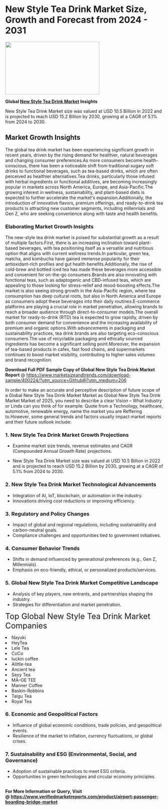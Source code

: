 <H1>New Style Tea Drink Market Size, Growth and Forecast from 2024 - 2031</H1><img class="aligncenter size-medium wp-image-584254" src="https://thirdeyenews.in/wp-content/uploads/2024/09/Global-Market-Research-300x168.jpeg" alt="" width="300" height="168" /><p><strong>Global&nbsp;<a href="https://www.marketsizeandtrends.com/download-sample/400224/?utm_source=Github8j?utm_medium=206">New Style Tea Drink Market</a> Insights</strong></p><p>New Style Tea Drink Market size was valued at USD 10.5 Billion in 2022 and is projected to reach USD 15.2 Billion by 2030, growing at a CAGR of 5.1% from 2024 to 2030.</p><p><h2>Market Growth Insights</h2> The global tea drink market has been experiencing significant growth in recent years, driven by the rising demand for healthier, natural beverages and changing consumer preferences.As more consumers become health-conscious, there has been a noticeable shift from traditional sugary soft drinks to functional beverages, such as tea-based drinks, which are often perceived as healthier alternatives.Tea drinks, particularly those infused with herbal ingredients or functional additives, are becoming increasingly popular in markets across North America, Europe, and Asia-Pacific.The growing interest in wellness, sustainability, and plant-based diets is expected to further accelerate the market's expansion.Additionally, the introduction of innovative flavors, premium offerings, and ready-to-drink tea products is attracting new customer segments, including millennials and Gen Z, who are seeking convenience along with taste and health benefits.<h3>Elaborating Market Growth Insights</h3> The new-style tea drink market is poised for substantial growth as a result of multiple factors.First, there is an increasing inclination toward plant-based beverages, with tea positioning itself as a versatile and nutritious option that aligns with current wellness trends.In particular, green tea, matcha, and kombucha have gained immense popularity for their antioxidant-rich profiles and gut health benefits.Additionally, the rise of cold-brew and bottled iced tea has made these beverages more accessible and convenient for on-the-go consumers.Brands are also innovating with functional teas, such as adaptogenic and CBD-infused teas, which are appealing to those looking for stress-relief and mood-boosting effects.The market is also seeing strong growth in the Asia-Pacific region, where tea consumption has deep cultural roots, but also in North America and Europe as consumers adopt these beverages into their daily routines.E-commerce platforms are playing a crucial role in market penetration, allowing brands to reach a broader audience through direct-to-consumer models.The overall market for ready-to-drink (RTD) tea is expected to grow rapidly, driven by both consumer demand for convenience and the increasing availability of premium and organic options.With advancements in packaging and sustainability practices, tea drink brands are also targeting eco-conscious consumers.The use of recyclable packaging and ethically sourced ingredients has become a significant selling point.Moreover, the expansion of tea-based products in cafes, fast food chains, and supermarkets continues to boost market visibility, contributing to higher sales volumes and brand recognition.<p><span class=""><strong>Download Full PDF Sample Copy of Global New Style Tea Drink Market Report</strong> @ <a href="https://www.marketsizeandtrends.com/download-sample/400224/?utm_source=Github8j?utm_medium=206" target="_blank">https://www.marketsizeandtrends.com/download-sample/400224/?utm_source=Github8j?utm_medium=206</a></span></p><p>In order to make an accurate and perceptive description of future scope of a Global&nbsp;New Style Tea Drink Market Market as Global&nbsp;New Style Tea Drink Market Market of 2025, you need to describe a clear Vision &ndash; What Industry or Linda can you think of for example: Quote from a Technology, healthcare, automotive, renewable energy, name the market you are Reffering to.However, some general trends and factors usually impact market reports and their future outlook include:</p><h3>1.&nbsp;<strong>New Style Tea Drink Market Growth Projections</strong></h3><ul><li>Examine market size trends, revenue estimates and CAGR (Compounded Annual Growth Rate) projections.</li><li><p>New Style Tea Drink Market size was valued at USD 10.5 Billion in 2022 and is projected to reach USD 15.2 Billion by 2030, growing at a CAGR of 5.1% from 2024 to 2030.</p></li></ul><h3>2.&nbsp;<strong>New Style Tea Drink Market Technological Advancements</strong></h3><ul><li>Integration of AI, IoT, blockchain, or automation in the industry.</li><li>Innovations driving cost reductions or improving efficiency.</li></ul><h3>3.&nbsp;<strong>Regulatory and Policy Changes</strong></h3><ul><li>Impact of global and regional regulations, including sustainability and carbon-neutral goals.</li><li>Compliance challenges and opportunities tied to government initiatives.</li></ul><h3>4.&nbsp;<strong>Consumer Behavior Trends</strong></h3><ul><li>Shifts in demand influenced by generational preferences (e.g., Gen Z, Millennials).</li><li>Emphasis on eco-friendly, ethical, or personalized products/services.</li></ul><h3>5.&nbsp;<strong>Global New Style Tea Drink Market Competitive Landscape</strong></h3><ul><li>Analysis of key players, new entrants, and partnerships shaping the industry.</li><li>Strategies for differentiation and market penetration.</li></ul><p data-pm-slice="1 1 []"><span style="color: inherit; font-family: inherit; font-size: 25px;">Top Global New Style Tea Drink Market Companies</span></p><div class="" data-test-id=""><p><li>Nayuki</li><li> HeyTea</li><li> Lele Tea</li><li> CoCo</li><li> luckin coffee</li><li> Alittle-tea</li><li> Ancient tea</li><li> Sexy Tea</li><li> MÃ–GE TEE</li><li> Manner Coffee</li><li> Baskin-Robbins</li><li> Taigu Tea</li><li> Royal Tea</li></p></div><h3>6.&nbsp;<strong>Economic and Geopolitical Factors</strong></h3><ul><li>Influence of global economic conditions, trade policies, and geopolitical events.</li><li>Resilience of the market to inflation, currency fluctuations, or global crises.</li></ul><h3>7.&nbsp;<strong>Sustainability and ESG (Environmental, Social, and Governance)</strong></h3><ul><li>Adoption of sustainable practices to meet ESG criteria.</li><li>Opportunities in green technologies and circular economy principles.</li></ul><h2><strong style="font-size: 14px;">For More Information or Query, Visit @&nbsp;</strong><a style="background-color: #ffffff; font-size: 14px;" href="https://www.marketsizeandtrends.com/report/new-style-tea-drink-market/" target="_blank">https://www.verifiedmarketreports.com/product/airport-passenger-boarding-bridge-market</a></h2>